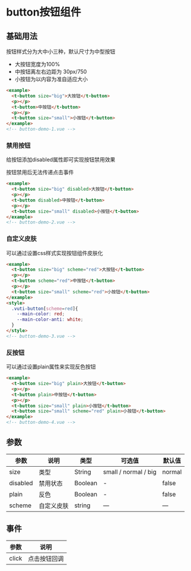 # button按钮组件

## 基础用法
按钮样式分为大中小三种，默认尺寸为中型按钮
+ 大按钮宽度为100%
+ 中按钮离左右边距为 30px/750
+ 小按钮为以内容为准自适应大小
```html
<example>
  <t-button size="big">大按钮</t-button>
  <p></p>
  <t-button>中按钮</t-button>
  <p></p>
  <t-button size="small">小按钮</t-button>
</example>
<!-- button-demo-1.vue -->
```

### 禁用按钮
给按钮添加disabled属性即可实现按钮禁用效果

按钮禁用后无法传递点击事件
```html
<example>
  <t-button size="big" disabled>大按钮</t-button>
  <p></p>
  <t-button disabled>中按钮</t-button>
  <p></p>
  <t-button size="small" disabled>小按钮</t-button>
</example>
<!-- button-demo-2.vue -->
```

### 自定义皮肤
可以通过设置css样式实现按钮组件皮肤化
```html
<example>
  <t-button size="big" scheme="red">大按钮</t-button>
  <p></p>
  <t-button scheme="red">中按钮</t-button>
  <p></p>
  <t-button size="small" scheme="red">小按钮</t-button>
</example>
<style>
  .vuti-button[scheme=red]{
    --main-color: red;
    --main-color-anti: white;
  }
</style>
<!-- button-demo-3.vue -->
```

### 反按钮
可以通过设置plain属性来实现反色按钮
```html
<example>
  <t-button size="big" plain>大按钮</t-button>
  <p></p>
  <t-button plain>中按钮</t-button>
  <p></p>
  <t-button size="small" plain>小按钮</t-button>
  <t-button size="small" scheme="red" plain>小按钮</t-button>
</example>
<!-- button-demo-4.vue -->
```
## 参数
  | 参数      | 说明    | 类型      | 可选值       | 默认值   |
  |---------- |-------- |---------- |-------------  |-------- |
  | size     | 类型   | String  |   small / normal / big   |   normal   |
  | disabled     | 禁用状态   | Boolean    |   -  |     false    |
  | plain     | 反色   | Boolean    | - |  false  |
  | scheme     | 自定义皮肤   | string    | — |  —   |

  ## 事件
  | 参数      | 说明    |
  |---------- |-------- |
  | click     | 点击按钮回调   |


